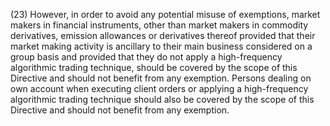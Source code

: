 (23) However, in order to avoid any potential misuse of exemptions, market makers in financial instruments, other than market makers in commodity derivatives, emission allowances or derivatives thereof provided that their market making activity is ancillary to their main business considered on a group basis and provided that they do not apply a high-frequency algorithmic trading technique, should be covered by the scope of this Directive and should not benefit from any exemption. Persons dealing on own account when executing client orders or applying a high-frequency algorithmic trading technique should also be covered by the scope of this Directive and should not benefit from any exemption.